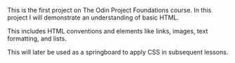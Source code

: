 This is the first project on The Odin Project Foundations course. In this project I will demonstrate an understanding of basic HTML.

This includes HTML conventions and elements like links, images, text formatting, and lists.

This will later be used as a springboard to apply CSS in subsequent lessons.